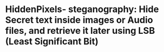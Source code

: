 
# HiddenPixels- steganography: Hide Secret text inside images or Audio files, and retrieve it later using LSB (Least Significant Bit) 
